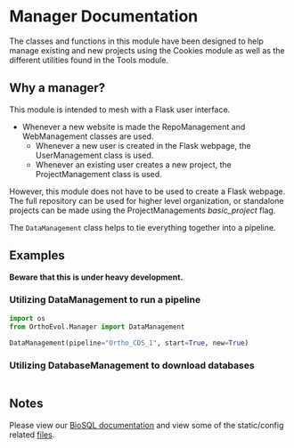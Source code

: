 Manager Documentation
======================
The classes and functions in this module have been designed to help manage
existing and new projects using the Cookies module as well as
the different utilities found in the Tools module.

## Why a manager?

This module is intended to mesh with a Flask user interface.
* Whenever a new website is made the RepoManagement and WebManagement classes
are used.
    * Whenever a new user is created in the Flask webpage,
    the UserManagement class is used.
    * Whenever an existing user creates a new project,
    the ProjectManagement class is used.

However, this module does not have to be used to create a Flask
webpage.  The full repository can be used for higher level organization,
or standalone projects can be made using the ProjectManagements
_basic_project_ flag.

The `DataManagement` class helps to tie everything together into a pipeline.


## Examples

**Beware that this is under heavy development.**
###  Utilizing DataManagement to run a pipeline
```python
import os
from OrthoEvol.Manager import DataManagement

DataManagement(pipeline="Ortho_CDS_1", start=True, new=True)
```

### Utilizing DatabaseManagement to download databases
```python
```


## Notes
Please view our [BioSQL documentation](https://github.com/datasnakes/OrthoEvolution/tree/master/OrthoEvol/Manager/BioSQL/README.md) and view some of the
static/config related [files](https://github.com/datasnakes/OrthoEvolution/tree/master/OrthoEvol/Manager/config/).